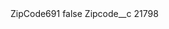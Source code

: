<?xml version="1.0" encoding="UTF-8"?>
<CustomMetadata xmlns="http://soap.sforce.com/2006/04/metadata" xmlns:xsi="http://www.w3.org/2001/XMLSchema-instance" xmlns:xsd="http://www.w3.org/2001/XMLSchema">
    <label>ZipCode691</label>
    <protected>false</protected>
    <values>
        <field>Zipcode__c</field>
        <value xsi:type="xsd:string">21798</value>
    </values>
</CustomMetadata>
